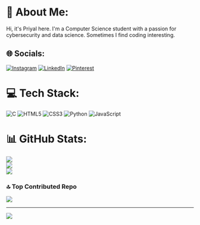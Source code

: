 # 💫 About Me:
Hi, it's Priyal here. I'm a Computer Science student with a passion for cybersecurity and data science. Sometimes I find coding interesting.


## 🌐 Socials:
[![Instagram](https://img.shields.io/badge/Instagram-%23E4405F.svg?logo=Instagram&logoColor=white)](https://instagram.com/https://instagram.com/pariupatel) [![LinkedIn](https://img.shields.io/badge/LinkedIn-%230077B5.svg?logo=linkedin&logoColor=white)](https://linkedin.com/in/www.linkedin.com/in/priyal-p-439595322) [![Pinterest](https://img.shields.io/badge/Pinterest-%23E60023.svg?logo=Pinterest&logoColor=white)](https://pinterest.com/https://in.pinterest.com/8tequilashots/) 

# 💻 Tech Stack:
![C](https://img.shields.io/badge/c-%2300599C.svg?style=plastic&logo=c&logoColor=white) ![HTML5](https://img.shields.io/badge/html5-%23E34F26.svg?style=plastic&logo=html5&logoColor=white) ![CSS3](https://img.shields.io/badge/css3-%231572B6.svg?style=plastic&logo=css3&logoColor=white) ![Python](https://img.shields.io/badge/python-3670A0?style=plastic&logo=python&logoColor=ffdd54) ![JavaScript](https://img.shields.io/badge/javascript-%23323330.svg?style=plastic&logo=javascript&logoColor=%23F7DF1E)
# 📊 GitHub Stats:
![](https://github-readme-stats.vercel.app/api?username=priyal-it&theme=dracula&hide_border=true&include_all_commits=true&count_private=true)<br/>
![](https://github-readme-streak-stats.herokuapp.com/?user=priyal-it&theme=dracula&hide_border=true)<br/>
![](https://github-readme-stats.vercel.app/api/top-langs/?username=priyal-it&theme=dracula&hide_border=true&include_all_commits=true&count_private=true&layout=compact)

### 🔝 Top Contributed Repo
![](https://github-contributor-stats.vercel.app/api?username=priyal-it&limit=5&theme=dracula&combine_all_yearly_contributions=true)

---
[![](https://visitcount.itsvg.in/api?id=priyal-it&icon=0&color=4)](https://visitcount.itsvg.in)

<!-- Proudly created with GPRM ( https://gprm.itsvg.in ) -->
